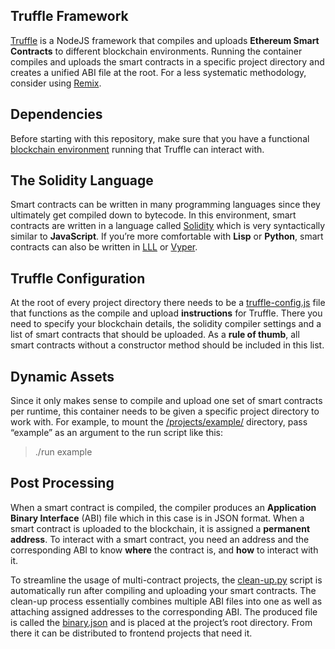 ## Truffle Framework
[Truffle](https://github.com/trufflesuite/truffle) is a NodeJS framework that compiles and uploads **Ethereum Smart Contracts** to different blockchain environments. Running the container compiles and uploads the smart contracts in a specific project directory and creates a unified ABI file at the root. For a less systematic methodology, consider using [Remix](https://remix.ethereum.org/).

## Dependencies
Before starting with this repository, make sure that you have a functional [blockchain environment](https://github.com/wickstjo/arcada-dlt-env/tree/master/ganache-chain) running that Truffle can interact with.

## The Solidity Language
Smart contracts can be written in many programming languages since they ultimately get compiled down to bytecode. In this environment, smart contracts are written in a language called [Solidity](https://github.com/ethereum/solidity) which is very syntactically similar to **JavaScript**. If you’re more comfortable with **Lisp** or **Python**, smart contracts can also be written in [LLL](https://lll-docs.readthedocs.io/en/latest/lll_introduction.html#:~:text=LLL%20is%20one%20of%20the,level%20language%20similar%20to%20Assembly.) or [Vyper](https://github.com/vyperlang/vyper).

## Truffle Configuration
At the root of every project directory there needs to be a [truffle-config.js](https://github.com/wickstjo/arcada-dlt-env/blob/master/truffle-contracts/projects/example/truffle-config.js) file that functions as the compile and upload **instructions** for Truffle. There you need to specify your blockchain details, the solidity compiler settings and a list of smart contracts that should be uploaded. As a **rule of thumb**, all smart contracts without a constructor method should be included in this list.

## Dynamic Assets
Since it only makes sense to compile and upload one set of smart contracts per runtime, this container needs to be given a specific project directory to work with. For example, to mount the [/projects/example/](https://github.com/wickstjo/arcada-dlt-env/blob/master/truffle-contracts/projects/example) directory, pass “example” as an argument to the run script like this:
> ./run example

## Post Processing
When a smart contract is compiled, the compiler produces an **Application Binary Interface** (ABI) file which in this case is in JSON format. When a smart contract is uploaded to the blockchain, it is assigned a **permanent address**. To interact with a smart contract, you need an address and the corresponding ABI to know **where** the contract is, and **how** to interact with it.

To streamline the usage of multi-contract projects, the [clean-up.py](https://github.com/wickstjo/arcada-dlt-env/blob/master/truffle-contracts/docker/resources/clean-up.py) script is automatically run after compiling and uploading your smart contracts. The clean-up process essentially combines multiple ABI files into one as well as attaching assigned addresses to the corresponding ABI. The produced file is called the [binary.json](https://github.com/wickstjo/arcada-dlt-env/blob/master/truffle-contracts/projects/example/binary.json) and is placed at the project’s root directory. From there it can be distributed to frontend projects that need it.